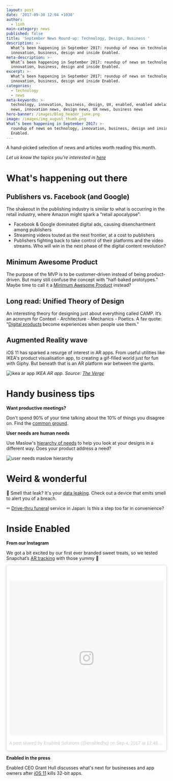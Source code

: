```yaml
---
layout: post
date: '2017-09-30 12:04 +1030'
author:
  - linh
main-category: news
published: false
title: 'September News Round-up: Technology, Design, Business '
description: >-
  What’s been happening in September 2017: roundup of news on technology,
  innovation, business, design and inside Enabled.
meta-description: >-
  What’s been happening in September 2017: roundup of news on technology,
  innovation, business, design and inside Enabled.
excerpt: >-
  What’s been happening in September 2017: roundup of news on technology,
  innovation, business, design and inside Enabled.
categories:
  - technology
  - news
meta-keywords: >-
  technology, innovation, business, design, UX, enabled, enabled adelaide, tech
  news, innovation news, design news, UX news, business news
hero-banner: /images/Blog_header_june.png
image: /images/img_august_thumb.png
What’s been happening in September 2017: >-
  roundup of news on technology, innovation, business, design and inside
  Enabled.
---
```

A hand-picked selection of news and articles worth reading this month.

_Let us know the topics you’re interested in [here](https://enabled1.typeform.com/to/YcdNts)_

# What's happening out there

## Publishers vs. Facebook (and Google)

The shakeout in the publishing industry is similar to what is occurring in the retail industry, where Amazon might spark a “retail apocalypse”:

- Facebook & Google dominated digital ads, causing disenchantment among publishers
- Streaming videos touted as the next frontier, at a cost to publishers
- Publishers fighting back to take control of their platforms and the video streams. Who will win in the next phase of the digital content revolution?

## Minimum Awesome Product

The purpose of the MVP is to be customer-driven instead of being product-driven. But many still confuse the concept with "half-baked prototypes." Maybe time to call it a [Minimum Awesome Product](https://hackernoon.com/mvp-paradox-and-what-most-founders-need-to-be-aware-of-3a5f8c3acb76) instead?

## Long read: Unified Theory of Design

An interesting theory for designing just about everything called CAMP. It’s an acronym for Context - Architecture - Mechanics - Poetics. A fav quote: "[Digital products](https://medium.com/@cwodtke/a-unified-theory-for-designing-just-about-anything-b87f1e4f050b) become experiences when people use them."

## Augmented Reality wave

iOS 11 has sparked a resurge of interest in AR apps. From useful utilities like IKEA's product visualisation app, to creating a gif-filled world just for fun with Giphy. But beneath that is an AR platform war between the giants. 

![ikea ar app]({{site.baseurl}}/images/img_september_ikea.gif)
*IKEA AR app. Source: [The Verge](https://www.theverge.com/2017/9/20/16329366/ios-11-apple-arkit-best-new-ar-apps)*

# Handy business tips

**Want productive meetings?**

Don't spend 90% of your time talking about the 10% of things you disagree on. Find the [common ground](https://hackernoon.com/the-90-agreement-rule-36757dcc8eaa).

**User needs are human needs**

Use Maslow's [hierarchy of needs](https://www.interaction-design.org/literature/article/user-needs-look-no-further-than-everyday-needs) to help you look at your designs in a different way. Does your product address a need?

![user needs maslow hierarchy ]({{site.baseurl}}/images/img_september_needs.jpg)

# Weird & wonderful

💾  Smell that leak? It's your [data leaking](https://smellofdata.com/). Check out a device that emits smell to alert you of a breach.  

⚰️  [Drive-thru funeral](http://nypost.com/2017/09/06/funeral-home-in-japan-offers-drive-thru-service/?utm_campaign=Innovation%20of%20the%20Day%20&utm_source=hs_automation&utm_medium=email&utm_content=56399199&_hsenc=p2ANqtz--lXK8GOsJ_tZ3IV6KQz1wxoNpaRWrNavgP-the3rEMGVi1JeictSojfp9R3-aBPxXVK44mB_Y38M4ign4YG7EDv0wv5Q&_hsmi=56399199) service in Japan: Is this a step too far in convenience? 

# Inside Enabled

**From our Instagram**

We got a bit excited by our first ever branded sweet treats, so we tested Snapchat’s [AR tracking](https://www.instagram.com/p/BYnHxwUFUTa/?taken-by=enabledhq) with those yummy 🍪

<blockquote class="instagram-media" data-instgrm-version="7" style=" background:#FFF; border:0; border-radius:3px; box-shadow:0 0 1px 0 rgba(0,0,0,0.5),0 1px 10px 0 rgba(0,0,0,0.15); margin: 1px; max-width:658px; padding:0; width:99.375%; width:-webkit-calc(100% - 2px); width:calc(100% - 2px);"><div style="padding:8px;"> <div style=" background:#F8F8F8; line-height:0; margin-top:40px; padding:50% 0; text-align:center; width:100%;"> <div style=" background:url(data:image/png;base64,iVBORw0KGgoAAAANSUhEUgAAACwAAAAsCAMAAAApWqozAAAABGdBTUEAALGPC/xhBQAAAAFzUkdCAK7OHOkAAAAMUExURczMzPf399fX1+bm5mzY9AMAAADiSURBVDjLvZXbEsMgCES5/P8/t9FuRVCRmU73JWlzosgSIIZURCjo/ad+EQJJB4Hv8BFt+IDpQoCx1wjOSBFhh2XssxEIYn3ulI/6MNReE07UIWJEv8UEOWDS88LY97kqyTliJKKtuYBbruAyVh5wOHiXmpi5we58Ek028czwyuQdLKPG1Bkb4NnM+VeAnfHqn1k4+GPT6uGQcvu2h2OVuIf/gWUFyy8OWEpdyZSa3aVCqpVoVvzZZ2VTnn2wU8qzVjDDetO90GSy9mVLqtgYSy231MxrY6I2gGqjrTY0L8fxCxfCBbhWrsYYAAAAAElFTkSuQmCC); display:block; height:44px; margin:0 auto -44px; position:relative; top:-22px; width:44px;"></div></div><p style=" color:#c9c8cd; font-family:Arial,sans-serif; font-size:14px; line-height:17px; margin-bottom:0; margin-top:8px; overflow:hidden; padding:8px 0 7px; text-align:center; text-overflow:ellipsis; white-space:nowrap;"><a href="https://www.instagram.com/p/BYnHxwUFUTa/" style=" color:#c9c8cd; font-family:Arial,sans-serif; font-size:14px; font-style:normal; font-weight:normal; line-height:17px; text-decoration:none;" target="_blank">A post shared by Enabled Solutions (@enabledhq)</a> on <time style=" font-family:Arial,sans-serif; font-size:14px; line-height:17px;" datetime="2017-09-04T07:48:03+00:00">Sep 4, 2017 at 12:48am PDT</time></p></div></blockquote> <script async defer src="//platform.instagram.com/en_US/embeds.js"></script>
 
**Enabled in the press**

Enabled CEO Grant Hull discusses what's next for businesses and app owners after [iOS 11](https://futurefive.co.nz/story/apple-kills-32-bit-apps-ios-11-update/) kills 32-bit apps.
